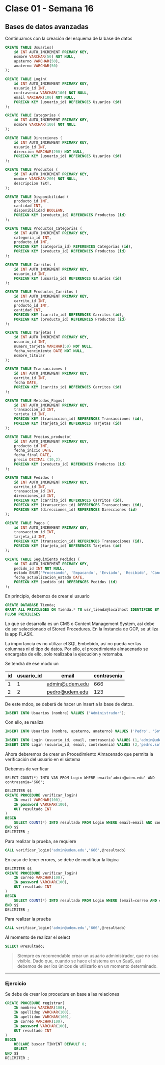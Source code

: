 # Clase 01 - Semana 16
## Bases de datos avanzadas

Continuamos con la creación del esquema de la base de datos

```sql
CREATE TABLE Usuarios(
    id INT AUTO_INCREMENT PRIMARY KEY,
    nombre VARCHAR(50) NOT NULL,
    apaterno VARCHAR(50),
    amaterno VARCHAR(50)
);

CREATE TABLE Login(
    id INT AUTO_INCREMENT PRIMARY KEY,
    usuario_id INT,
    contrasenia VARCHAR(100) NOT NULL,
    email VARCHAR(100) NOT NULL,
    FOREIGN KEY (usuario_id) REFERENCES Usuarios (id)
);

CREATE TABLE Categorias (
    id INT AUTO_INCREMENT PRIMARY KEY,
    nombre VARCHAR(100) NOT NULL
);

CREATE TABLE Direcciones (
    id INT AUTO_INCREMENT PRIMARY KEY,
    usuario_id INT,
    direccion VARCHAR(200) NOT NULL,
    FOREIGN KEY (usuario_id) REFERENCES Usuarios (id)
);

CREATE TABLE Productos (
    id INT AUTO_INCREMENT PRIMARY KEY,
    nombre VARCHAR(200) NOT NULL,
    descripcion TEXT,
);

CREATE TABLE Disponibilidad (
    producto_id INT,
    cantidad INT, 
    disponibilidad BOOLEAN,
    FOREIGN KEY (producto_id) REFERENCES Productos (id)
);

CREATE TABLE Productos_Categorias (
    id INT AUTO_INCREMENT PRIMARY KEY,
    categoria_id INT,
    producto_id INT,
    FOREIGN KEY (categoria_id) REFERENCES Categorias (id),
    FOREIGN KEY (producto_id) REFERENCES Productos (id)
);

CREATE TABLE Carritos (
    id INT AUTO_INCREMENT PRIMARY KEY,
    usuario_id INT,
    FOREIGN KEY (usuario_id) REFERENCES Usuarios (id)
);

CREATE TABLE Productos_Carritos (
    id INT AUTO_INCREMENT PRIMARY KEY,
    carrito_id INT,
    producto_id INT,
    cantidad INT,
    FOREIGN KEY (carrito_id) REFERENCES Carritos (id),
    FOREIGN KEY (producto_id) REFERENCES Productos (id)
);

CREATE TABLE Tarjetas (
    id INT AUTO_INCREMENT PRIMARY KEY,
    usuario_id INT,
    numero_tarjeta VARCHAR(50) NOT NULL,
    fecha_vencimiento DATE NOT NULL,
    nombre_titular 
);

CREATE TABLE Transacciones (
    id INT AUTO_INCREMENT PRIMARY KEY,
    carrito_id INT,
    fecha DATE,
    FOREIGN KEY (carrito_id) REFERENCES Carritos (id)
);

CREATE TABLE Metodos_Pagos(
    id INT AUTO_INCREMENT PRIMARY KEY,
    transaccion_id INT,
    tarjeta_id INT,
    FOREIGN KEY (transaccion_id) REFERENCES Transacciones (id),
    FOREIGN KEY (tarjeta_id) REFERENCES Tarjetas (id)
);

CREATE TABLE Precios_producto(
    id INT AUTO_INCREMENT PRIMARY KEY,
    producto_id INT,
    fecha_inicio DATE,
    fecha_final DATE,
    precio DECIMAL (10,2),
    FOREIGN KEY (producto_id) REFERENCES Productos (id)
);

CREATE TABLE Pedidos (
    id INT AUTO_INCREMENT PRIMARY KEY,
    carrito_id INT,
    transaccion_id INT,
    direcciones_id INT,
    FOREIGN KEY (carrito_id) REFERENCES Carritos (id),
    FOREIGN KEY (transaccion_id) REFERENCES Transacciones (id),
    FOREIGN KEY (direcciones_id) REFERENCES Direcciones (id)
);

CREATE TABLE Pagos (
    id INT AUTO_INCREMENT PRIMARY KEY,
    transaccion_id INT,
    tarjeta_id INT,
    FOREIGN KEY (transaccion_id) REFERENCES Transacciones (id),
    FOREIGN KEY (tarjeta_id) REFERENCES Tarjetas (id)
);

CREATE TABLE Seguimiento_Pedidos (
    id INT AUTO_INCREMENT PRIMARY KEY,
    pedido_id INT NOT NULL,
    estado ENUM('Procesando', 'Empacando', 'Enviado', 'Recibido', 'Cancelado'),
    fecha_actualizacion_estado DATE,
    FOREIGN KEY (pedido_id) REFERENCES Pedidos (id)
);
```

En principio, debemos de crear el usuario
```sql
CREATE DATABASE Tienda;
GRANT ALL PRIVILEGES ON Tienda.* TO usr_tienda@localhost IDENTIFIED BY '666';
FLUSH PRIVILEGES
```


Lo que se desarrolla es un CMS o Content Management System, así debe de ser seleccionado el Stored Procedures. 
En la Instancia de GCP, se utiliza la app FLASK.

La importancia es no utilizar el SQL Embebido, así no pueda ver las columnas ni el tipo de datos. Por ello, el procedimiento almacenado se encargaba de ello, solo realizaba la ejecución y retornaba.

Se tendrá de ese modo un

| id | usuario_id | email | contrasenia |
|--|--|--|--|
| 1 | 1 | admin@udem.edu| 666
| 2 | 2 | pedro@udem.edu| 123


De este mdoo, se deberá de hacer un Insert a la base de datos.

```sql
INSERT INTO Usuarios (nombre) VALUES ('Administrador');
```

Con ello, se realiza
```sql
INSERT INTO Usuarios (nombre, apaterno, amaterno) VALUES ('Pedro', 'Soto', 'Barboza');
```

```sql
INSERT INTO Login (usuario_id, email, contrasenia) VALUES (1,'admin@udem.edu','666');
INSERT INTO Login (usuario_id, email, contrasenia) VALUES (2,'pedro.soto@udem.edu','123');
```

Ahora deberemos de crear un Procedimiento Almacenado que permita la verificación del usuario en el sistema

Debemos de verificar
```
SELECT COUNT(*) INTO VAR FROM Login WHERE email='admin@udem.edu' AND contrasenia='666';
```

```sql
DELIMITER $$
CREATE PROCEDURE verificar_login(
    IN email VARCHAR(100),
    IN password VARCHAR(100),
    OUT resultado INT
)
BEGIN
    SELECT COUNT(*) INTO resultado FROM Login WHERE email=email AND contrasenia=password;
END $$
DELIMITER ;
```

Para realizar la prueba, se requiere
```sql
CALL verificar_login('admin@udem.edu','666',@resultado)
```

En caso de tener errores, se debe de modificar la lógica
```sql
DELIMITER $$
CREATE PROCEDURE verificar_login(
    IN correo VARCHAR(100),
    IN password VARCHAR(100),
    OUT resultado INT
)
BEGIN
    SELECT COUNT(*) INTO resultado FROM Login WHERE (email=correo AND contrasenia=password);
END $$
DELIMITER ;
```

Para realizar la prueba
```sql
CALL verificar_login('admin@udem.edu','666',@resultado)
```

Al momento de realizar el select
```sql
SELECT @resultado;
```





> Siempre es recomendable crear un usuario administrador, que no sea visible. Dado que, cuando se hace el sistema en un SaaS, así debemos de ser los únicos de utilizarlo en un momento determinado.



 - - -

### Ejercicio

Se debe de crear los procedure en base a las relaciones

```sql
CREATE PROCEDURE registrar(
    IN nombreu VARCHAR(100),
    IN apellidop VARCHAR(100),
    IN apellidom VARCHAR(100),
    IN correo VARCHAR(100),
    IN password VARCHAR(100),
    OUT resultado INT
)
BEGIN
    DECLARE buscar TINYINT DEFAULT 0;
    SELECT 
END $$
DELIMITER ;
```


